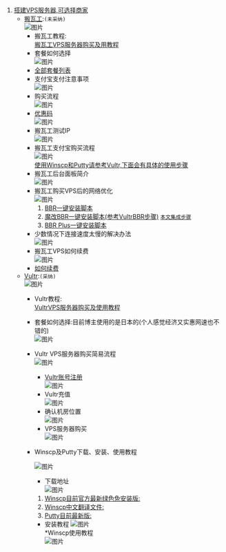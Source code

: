 1. [搭建VPS服务器,可选择商家](https://ssr.tools/55)
	- [搬瓦工](https://bwh88.net/index.php):`(未采纳)`  
		![图片](http://chuantu.xyz/t6/741/1605515862x1031866013.png)  
		* 搬瓦工教程:  
			[搬瓦工VPS服务器购买及用教程](https://ssr.tools/208)  
		* 套餐如何选择  
			![图片](http://chuantu.xyz/t6/741/1605517885x1033347913.png)  
		* [全部套餐列表](https://bwh88.net/cart.php?gid=1)  
		* 支付宝支付注意事项  
			![图片](http://chuantu.xyz/t6/741/1605518316x1031866013.png)  
		* 购买流程  
			![图片](http://chuantu.xyz/t6/741/1605518441x1031866013.png)  
		* [优惠码](https://www.wervps.com/bwh1pice)  
			![图片](http://chuantu.xyz/t6/741/1605518537x1700338641.png)  
		* 搬瓦工测试IP  
			![图片](http://chuantu.xyz/t6/741/1605519083x1031866013.png)  
		* 搬瓦工支付宝购买流程  
			![图片](http://chuantu.xyz/t6/741/1605520117x1700338641.png)  
			<a href="#winscpPutty">使用Winscp和Putty请参考Vultr,下面会有具体的使用步骤</a>  
		* 搬瓦工后台面板简介  
			![图片](http://chuantu.xyz/t6/741/1605520498x1031866013.png)  
		* 搬瓦工购买VPS后的网络优化  
			![图片](http://chuantu.xyz/t6/741/1605520616x1033347913.png)  
			1. [BBR一键安装脚本](https://ssr.tools/199)  
			2. [魔改BBR一键安装脚本(参考VultrBBR步骤)](https://ssr.tools/550) <a href="#end">`本文集成步骤`</a>  
			3. [BBR Plus一键安装脚本](https://ssr.tools/1217)  
		* 少数情况下连接速度太慢的解决办法  
			![图片](http://chuantu.xyz/t6/741/1605521219x1031866013.png)  
		* 搬瓦工VPS如何续费  
			![图片](http://chuantu.xyz/t6/741/1605521262x1700338641.png)  
		* [如何续费](https://ssr.tools/1293)  
	- [Vultr](https://www.vultr.com/):`(采纳)`  
		![图片](http://chuantu.xyz/t6/741/1605515510x1700338641.png)  
		* Vultr教程:  
			[VultrVPS服务器购买及使用教程](https://ssr.tools/216)  
		* 套餐如何选择:目前博主使用的是日本的(个人感觉经济又实惠网速也不错的)  
			![图片](http://chuantu.xyz/t6/741/1605522480x1033347913.jpg)  
		* Vultr VPS服务器购买简易流程  
			![图片](http://chuantu.xyz/t6/741/1605522715x1031866013.png)  
			* [Vultr账号注册](https://www.vultr.com/)  
			![图片](http://chuantu.xyz/t6/741/1605522865x1700338641.png)  
			* Vultr充值  
			![图片](http://chuantu.xyz/t6/741/1605522979x1033347913.png)  
			* 确认机房位置  
			![图片](http://chuantu.xyz/t6/741/1605526887x1700338641.png)  
			* VPS服务器购买  
			![图片](http://chuantu.xyz/t6/741/1605527178x1700338641.png)  
		* <p id="winscpPutty">Winscp及Putty下载、安装、使用教程</p>  
			  
			![图片](http://chuantu.xyz/t6/741/1605531470x1033347913.png)  
			* 下载地址  
			![图片](http://chuantu.xyz/t6/741/1605531562x1031866013.png)  
			1. [Winscp目前官方最新绿色免安装版:](https://winscp.net/download/WinSCP-5.13.3-Portable.zip)  
			2. [Winscp中文翻译文件:](https://winscp.net/translations/dll/5.13.3/chs.zip)  
			3. [Putty目前最新版:](https://winscp.net/download/putty.exe)  
			* 安装教程
			![图片](http://chuantu.xyz/t6/741/1605583787x992248267.png)  
			*Winscp使用教程  
			![图片](http://chuantu.xyz/t6/741/1605583896x-1224475230.png)  

